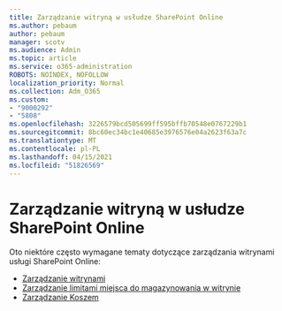 ```yaml
---
title: Zarządzanie witryną w usłudze SharePoint Online
ms.author: pebaum
author: pebaum
manager: scotv
ms.audience: Admin
ms.topic: article
ms.service: o365-administration
ROBOTS: NOINDEX, NOFOLLOW
localization_priority: Normal
ms.collection: Adm_O365
ms.custom:
- "9000292"
- "5808"
ms.openlocfilehash: 3226579bcd505699ff595bffb70548e0767229b1
ms.sourcegitcommit: 8bc60ec34bc1e40685e3976576e04a2623f63a7c
ms.translationtype: MT
ms.contentlocale: pl-PL
ms.lasthandoff: 04/15/2021
ms.locfileid: "51826569"
---
```

# <a name="sharepoint-online-site-management"></a>Zarządzanie witryną w usłudze SharePoint Online

Oto niektóre często wymagane tematy dotyczące zarządzania witrynami usługi SharePoint Online:

- [Zarządzanie witrynami](https://docs.microsoft.com/sharepoint/manage-sites-in-new-admin-center)
- [Zarządzanie limitami miejsca do magazynowania w witrynie](https://docs.microsoft.com/sharepoint/manage-site-collection-storage-limits)
- [Zarządzanie Koszem](https://support.microsoft.com/office/8a6c2198-910e-42dc-9a9c-bc5bc4f327da)